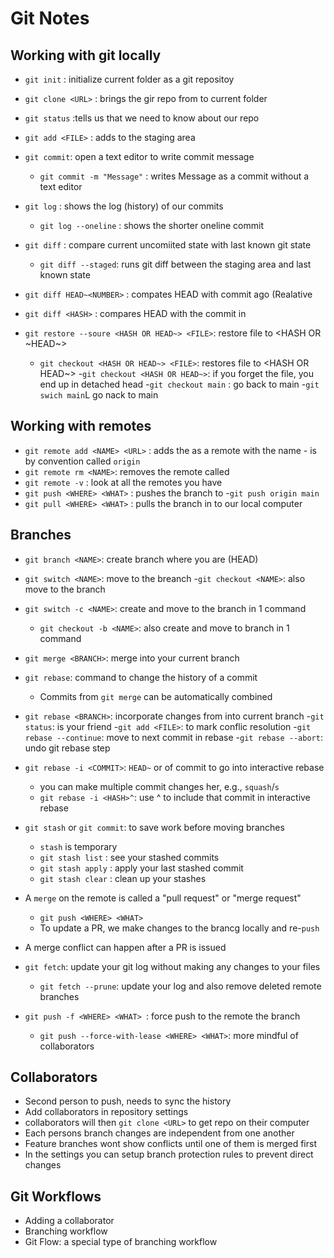 # Git Notes

## Working with git locally

- `git init` : initialize current folder as a git repositoy
- `git clone <URL>` : brings the gir repo from <URL> to current folder
- `git status` :tells us that we need to know about our repo

- `git add <FILE>` : adds <FILE> to the staging area
- `git commit`: open a text editor to write commit message
	- `git commit -m "Message"` : writes Message as a commit without a text editor
- `git log` : shows the log (history) of our commits
	- `git log --oneline` : shows the shorter oneline commit 

- `git diff` : compare current uncomiited state with last known git state
	- `git diff --staged`: runs git diff between the staging area and last known state
- `git diff HEAD~<NUMBER>` : compates HEAD with commit <NUMBER> ago (Realative
- `git diff <HASH>` : compares HEAD with the commit in <HASH>

- `git restore --soure <HASH OR HEAD~> <FILE>`: restore file to <HASH OR ~HEAD~>
	- `git checkout <HASH OR HEAD~> <FILE>`: restores file to <HASH OR HEAD~>
		-`git checkout <HASH OR HEAD~>`: if you forget the file, you end up in detached head
		-`git checkout main` : go back to main
		-`git swich main`L go nack to main

## Working with remotes

- `git remote add <NAME> <URL>` : adds the <URL> as a remote with the name <NAME>
	-<NAME> is by convention called `origin`
- `git remote rm <NAME>`: removes the remote called <NAME>
- `git remote -v` : look at all the remotes you have
- `git push <WHERE> <WHAT>` : pushes the <WHAT> branch to <WHERE>
	-`git push origin main`
- `git pull <WHERE> <WHAT>` : pulls the <WHAT> branch in <WHERE> to our local computer

## Branches

- `git branch <NAME>`: create branch <NAME> where you are (HEAD)
- `git switch <NAME>`: move to the breanch <NAME>
	-`git checkout <NAME>`: also move to the branch <NAME>
- `git switch -c <NAME>`: create and move to the branch <NAME> in 1 command
	- `git checkout -b <NAME>`: also create and move to branch <NAME> in 1 command

- `git merge <BRANCH>`: merge <BRANCH> into your current branch
- `git rebase`: command to change the history of a commit
	- Commits from `git merge` can be automatically combined
- `git rebase <BRANCH>`: incorporate changes from <BRANCH> into current branch
	-`git status`: is your friend
	-`git add <FILE>`: to mark conflic resolution
	-`git rebase --continue`:  move to next commit in rebase
	-`git rebase --abort`: undo git rebase step
- `git rebase -i <COMMIT>`: `HEAD~` or <HASH> of commit to go into interactive rebase
	- you can make multiple commit changes her, e.g., `squash`/`s`
	- `git rebase -i <HASH>^`: use ^ to include that commit in interactive rebase	
- `git stash` or `git commit`: to save work before moving branches
	- `stash` is temporary
	- `git stash list` : see your stashed commits
	- `git stash apply` : apply your last stashed commit
	- `git stash clear` : clean up your stashes

- A `merge` on the remote is called a "pull request" or "merge request"
	- `git push <WHERE> <WHAT>`
	- To update a PR, we make changes to the brancg locally and re-`push`

- A merge conflict can happen after a PR is issued
- `git fetch`: update your git log without making any changes to your files
	- `git fetch --prune`: update your log and also remove deleted remote branches

- `git push -f <WHERE> <WHAT> `: force push to the remote <WHERE> the branch <WHAT>
	- `git push --force-with-lease <WHERE> <WHAT>`: more mindful of collaborators

## Collaborators

- Second person to push, needs to sync the history
- Add collaborators in repository settings
- collaborators will then `git clone <URL>` to get repo on their computer 	
- Each persons branch changes are independent from one another
- Feature branches wont show conflicts until one of them is merged first
- In the settings you can setup branch protection rules to prevent direct changes

## Git Workflows

- Adding a collaborator
- Branching workflow
- Git Flow: a special type of branching workflow

